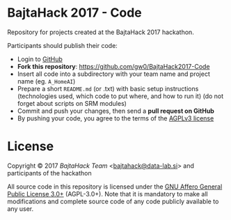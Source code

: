 BajtaHack 2017 - Code
=====================

Repository for projects created at the BajtaHack 2017 hackathon.

Participants should publish their code:

- Login to <a href="https://github.com/">GitHub</a>
- **Fork this repository**: <a href="https://github.com/gw0/BajtaHack2017-Code">https://github.com/gw0/BajtaHack2017-Code</a>
- Insert all code into a subdirectory with your team name and project name (eg. <code>A_HomeAI</code>)
- Prepare a short <code>README.md</code> (or .txt) with basic setup instructions (technologies used, which code to put where, and how to run it) (do not forget about scripts on SRM modules)
- Commit and push your changes, then send a <strong>pull request on GitHub</strong>
- By pushing your code, you agree to the terms of the <a href="https://opensource.org/licenses/AGPL-3.0">AGPLv3 license</a>


License
=======

Copyright &copy; 2017 *BajtaHack Team* &lt;<bajtahack@data-lab.si>&gt; and participants of the hackathon

All source code in this repository is licensed under the [GNU Affero General Public License 3.0+](LICENSE_AGPL-3.0.txt) (AGPL-3.0+). Note that it is mandatory to make all modifications and complete source code of any code publicly available to any user.

